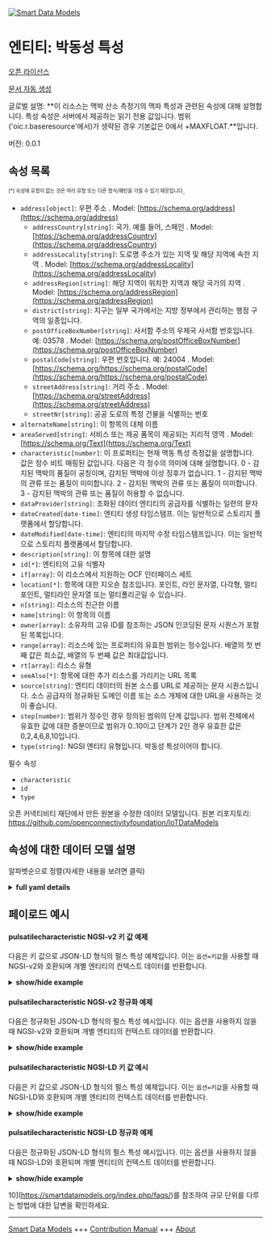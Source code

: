 <!-- 10-Header -->  
[![Smart Data Models](https://smartdatamodels.org/wp-content/uploads/2022/01/SmartDataModels_logo.png "Logo")](https://smartdatamodels.org)  
엔티티: 박동성 특성  
===========<!-- /10-Header -->  
<!-- 15-License -->  
[오픈 라이선스](https://github.com/smart-data-models//dataModel.OCF/blob/master/pulsatilecharacteristic/LICENSE.md)  
[문서 자동 생성](https://docs.google.com/presentation/d/e/2PACX-1vTs-Ng5dIAwkg91oTTUdt8ua7woBXhPnwavZ0FxgR8BsAI_Ek3C5q97Nd94HS8KhP-r_quD4H0fgyt3/pub?start=false&loop=false&delayms=3000#slide=id.gb715ace035_0_60)  
<!-- /15-License -->  
<!-- 20-Description -->  
글로벌 설명: **이 리소스는 맥박 산소 측정기의 맥파 특성과 관련된 속성에 대해 설명합니다. 특성 속성은 서버에서 제공하는 읽기 전용 값입니다. 범위('oic.r.baseresource'에서)가 생략된 경우 기본값은 0에서 +MAXFLOAT.**입니다.  
버전: 0.0.1  
<!-- /20-Description -->  
<!-- 30-PropertiesList -->  

## 속성 목록  

<sup><sub>[*] 속성에 유형이 없는 것은 여러 유형 또는 다른 형식/패턴을 가질 수 있기 때문입니다</sub></sup>.  
- `address[object]`: 우편 주소  . Model: [https://schema.org/address](https://schema.org/address)	- `addressCountry[string]`: 국가. 예를 들어, 스페인  . Model: [https://schema.org/addressCountry](https://schema.org/addressCountry)  
	- `addressLocality[string]`: 도로명 주소가 있는 지역 및 해당 지역에 속한 지역  . Model: [https://schema.org/addressLocality](https://schema.org/addressLocality)  
	- `addressRegion[string]`: 해당 지역이 위치한 지역과 해당 국가의 지역  . Model: [https://schema.org/addressRegion](https://schema.org/addressRegion)  
	- `district[string]`: 지구는 일부 국가에서는 지방 정부에서 관리하는 행정 구역의 일종입니다.    
	- `postOfficeBoxNumber[string]`: 사서함 주소의 우체국 사서함 번호입니다. 예: 03578  . Model: [https://schema.org/postOfficeBoxNumber](https://schema.org/postOfficeBoxNumber)  
	- `postalCode[string]`: 우편 번호입니다. 예: 24004  . Model: [https://schema.org/https://schema.org/postalCode](https://schema.org/https://schema.org/postalCode)  
	- `streetAddress[string]`: 거리 주소  . Model: [https://schema.org/streetAddress](https://schema.org/streetAddress)  
	- `streetNr[string]`: 공공 도로의 특정 건물을 식별하는 번호    
- `alternateName[string]`: 이 항목의 대체 이름  - `areaServed[string]`: 서비스 또는 제공 품목이 제공되는 지리적 영역  . Model: [https://schema.org/Text](https://schema.org/Text)- `characteristic[number]`: 이 프로퍼티는 현재 맥동 특성 측정값을 설명합니다. 값은 정수 비트 매핑된 값입니다. 다음은 각 정수의 의미에 대해 설명합니다. 0 - 감지된 맥박의 품질이 공칭이며, 감지된 맥박에 이상 징후가 없습니다. 1 - 감지된 맥박의 관류 또는 품질이 미미합니다. 2 - 감지된 맥박의 관류 또는 품질이 미미합니다. 3 - 감지된 맥박의 관류 또는 품질이 허용할 수 없습니다.  - `dataProvider[string]`: 조화된 데이터 엔티티의 공급자를 식별하는 일련의 문자  - `dateCreated[date-time]`: 엔티티 생성 타임스탬프. 이는 일반적으로 스토리지 플랫폼에서 할당합니다.  - `dateModified[date-time]`: 엔티티의 마지막 수정 타임스탬프입니다. 이는 일반적으로 스토리지 플랫폼에서 할당합니다.  - `description[string]`: 이 항목에 대한 설명  - `id[*]`: 엔티티의 고유 식별자  - `if[array]`: 이 리소스에서 지원하는 OCF 인터페이스 세트  - `location[*]`: 항목에 대한 지오숀 참조입니다. 포인트, 라인 문자열, 다각형, 멀티포인트, 멀티라인 문자열 또는 멀티폴리곤일 수 있습니다.  - `n[string]`: 리소스의 친근한 이름  - `name[string]`: 이 항목의 이름  - `owner[array]`: 소유자의 고유 ID를 참조하는 JSON 인코딩된 문자 시퀀스가 포함된 목록입니다.  - `range[array]`: 리소스에 있는 프로퍼티의 유효한 범위는 정수입니다. 배열의 첫 번째 값은 최소값, 배열의 두 번째 값은 최대값입니다.  - `rt[array]`: 리소스 유형  - `seeAlso[*]`: 항목에 대한 추가 리소스를 가리키는 URL 목록  - `source[string]`: 엔티티 데이터의 원본 소스를 URL로 제공하는 문자 시퀀스입니다. 소스 공급자의 정규화된 도메인 이름 또는 소스 개체에 대한 URL을 사용하는 것이 좋습니다.  - `step[number]`: 범위가 정수인 경우 정의된 범위의 단계 값입니다.  범위 전체에서 유효한 값에 대한 증분이므로 범위가 0..10이고 단계가 2인 경우 유효한 값은 0,2,4,6,8,10입니다.  - `type[string]`: NGSI 엔티티 유형입니다. 박동성 특성이어야 합니다.  <!-- /30-PropertiesList -->  
<!-- 35-RequiredProperties -->  
필수 속성  
- `characteristic`  - `id`  - `type`  <!-- /35-RequiredProperties -->  
<!-- 40-RequiredProperties -->  
오픈 커넥티비티 재단에서 만든 원본을 수정한 데이터 모델입니다. 원본 리포지토리: https://github.com/openconnectivityfoundation/IoTDataModels  
<!-- /40-RequiredProperties -->  
<!-- 50-DataModelHeader -->  
## 속성에 대한 데이터 모델 설명  
알파벳순으로 정렬(자세한 내용을 보려면 클릭)  
<!-- /50-DataModelHeader -->  
<!-- 60-ModelYaml -->  
<details><summary><strong>full yaml details</strong></summary>    
```yaml  
pulsatilecharacteristic:    
  description: This Resource describes the Properties associated with a pulsatile characteristic of the pulsative wave of a Pulse Oximeter. The characteristic Property is a read-only value that is provided by the server. When range (from 'oic.r.baseresource') is omitted the default is 0 to +MAXFLOAT.    
  properties:    
    address:    
      description: The mailing address    
      properties:    
        addressCountry:    
          description: 'The country. For example, Spain'    
          type: string    
          x-ngsi:    
            model: https://schema.org/addressCountry    
            type: Property    
        addressLocality:    
          description: 'The locality in which the street address is, and which is in the region'    
          type: string    
          x-ngsi:    
            model: https://schema.org/addressLocality    
            type: Property    
        addressRegion:    
          description: 'The region in which the locality is, and which is in the country'    
          type: string    
          x-ngsi:    
            model: https://schema.org/addressRegion    
            type: Property    
        district:    
          description: 'A district is a type of administrative division that, in some countries, is managed by the local government'    
          type: string    
          x-ngsi:    
            type: Property    
        postOfficeBoxNumber:    
          description: 'The post office box number for PO box addresses. For example, 03578'    
          type: string    
          x-ngsi:    
            model: https://schema.org/postOfficeBoxNumber    
            type: Property    
        postalCode:    
          description: 'The postal code. For example, 24004'    
          type: string    
          x-ngsi:    
            model: https://schema.org/https://schema.org/postalCode    
            type: Property    
        streetAddress:    
          description: The street address    
          type: string    
          x-ngsi:    
            model: https://schema.org/streetAddress    
            type: Property    
        streetNr:    
          description: Number identifying a specific property on a public street    
          type: string    
          x-ngsi:    
            type: Property    
      type: object    
      x-ngsi:    
        model: https://schema.org/address    
        type: Property    
    alternateName:    
      description: An alternative name for this item    
      type: string    
      x-ngsi:    
        type: Property    
    areaServed:    
      description: The geographic area where a service or offered item is provided    
      type: string    
      x-ngsi:    
        model: https://schema.org/Text    
        type: Property    
    characteristic:    
      description: 'This Property describes the current pulsatile characteristic measurement. The value is an integer bit mapped value. The following describes what each integer means. 0 - Quality of the detected pulse is nominal, in that there are no recognized abnormalities in the detected pulse. 1 - Perfusion or quality of the detected pulse is marginal. 2 - Perfusion or quality of the detected pulse is minimal. 3 - Perfusion or quality of the detected pulse is unacceptable'    
      maximum: 3    
      minimum: 0    
      readOnly: true    
      type: number    
      x-ngsi:    
        type: Property    
    dataProvider:    
      description: A sequence of characters identifying the provider of the harmonised data entity    
      type: string    
      x-ngsi:    
        type: Property    
    dateCreated:    
      description: Entity creation timestamp. This will usually be allocated by the storage platform    
      format: date-time    
      type: string    
      x-ngsi:    
        type: Property    
    dateModified:    
      description: Timestamp of the last modification of the entity. This will usually be allocated by the storage platform    
      format: date-time    
      type: string    
      x-ngsi:    
        type: Property    
    description:    
      description: A description of this item    
      type: string    
      x-ngsi:    
        type: Property    
    id:    
      anyOf:    
        - description: Identifier format of any NGSI entity    
          maxLength: 256    
          minLength: 1    
          pattern: ^[\w\-\.\{\}\$\+\*\[\]`|~^@!,:\\]+$    
          type: string    
          x-ngsi:    
            type: Property    
        - description: Identifier format of any NGSI entity    
          format: uri    
          type: string    
          x-ngsi:    
            type: Property    
      description: Unique identifier of the entity    
      x-ngsi:    
        type: Property    
    if:    
      description: The OCF Interface set supported by this Resource    
      items:    
        enum:    
          - oic.if.s    
          - oic.if.baseline    
        type: string    
      minItems: 1    
      readOnly: true    
      type: array    
      uniqueItems: true    
      x-ngsi:    
        type: Property    
    location:    
      description: 'Geojson reference to the item. It can be Point, LineString, Polygon, MultiPoint, MultiLineString or MultiPolygon'    
      oneOf:    
        - description: Geojson reference to the item. Point    
          properties:    
            bbox:    
              items:    
                type: number    
              minItems: 4    
              type: array    
            coordinates:    
              items:    
                type: number    
              minItems: 2    
              type: array    
            type:    
              enum:    
                - Point    
              type: string    
          required:    
            - type    
            - coordinates    
          title: GeoJSON Point    
          type: object    
          x-ngsi:    
            type: GeoProperty    
        - description: Geojson reference to the item. LineString    
          properties:    
            bbox:    
              items:    
                type: number    
              minItems: 4    
              type: array    
            coordinates:    
              items:    
                items:    
                  type: number    
                minItems: 2    
                type: array    
              minItems: 2    
              type: array    
            type:    
              enum:    
                - LineString    
              type: string    
          required:    
            - type    
            - coordinates    
          title: GeoJSON LineString    
          type: object    
          x-ngsi:    
            type: GeoProperty    
        - description: Geojson reference to the item. Polygon    
          properties:    
            bbox:    
              items:    
                type: number    
              minItems: 4    
              type: array    
            coordinates:    
              items:    
                items:    
                  items:    
                    type: number    
                  minItems: 2    
                  type: array    
                minItems: 4    
                type: array    
              type: array    
            type:    
              enum:    
                - Polygon    
              type: string    
          required:    
            - type    
            - coordinates    
          title: GeoJSON Polygon    
          type: object    
          x-ngsi:    
            type: GeoProperty    
        - description: Geojson reference to the item. MultiPoint    
          properties:    
            bbox:    
              items:    
                type: number    
              minItems: 4    
              type: array    
            coordinates:    
              items:    
                items:    
                  type: number    
                minItems: 2    
                type: array    
              type: array    
            type:    
              enum:    
                - MultiPoint    
              type: string    
          required:    
            - type    
            - coordinates    
          title: GeoJSON MultiPoint    
          type: object    
          x-ngsi:    
            type: GeoProperty    
        - description: Geojson reference to the item. MultiLineString    
          properties:    
            bbox:    
              items:    
                type: number    
              minItems: 4    
              type: array    
            coordinates:    
              items:    
                items:    
                  items:    
                    type: number    
                  minItems: 2    
                  type: array    
                minItems: 2    
                type: array    
              type: array    
            type:    
              enum:    
                - MultiLineString    
              type: string    
          required:    
            - type    
            - coordinates    
          title: GeoJSON MultiLineString    
          type: object    
          x-ngsi:    
            type: GeoProperty    
        - description: Geojson reference to the item. MultiLineString    
          properties:    
            bbox:    
              items:    
                type: number    
              minItems: 4    
              type: array    
            coordinates:    
              items:    
                items:    
                  items:    
                    items:    
                      type: number    
                    minItems: 2    
                    type: array    
                  minItems: 4    
                  type: array    
                type: array    
              type: array    
            type:    
              enum:    
                - MultiPolygon    
              type: string    
          required:    
            - type    
            - coordinates    
          title: GeoJSON MultiPolygon    
          type: object    
          x-ngsi:    
            type: GeoProperty    
      x-ngsi:    
        type: GeoProperty    
    n:    
      description: Friendly name of the Resource    
      maxLength: 64    
      readOnly: true    
      type: string    
      x-ngsi:    
        type: Property    
    name:    
      description: The name of this item    
      type: string    
      x-ngsi:    
        type: Property    
    owner:    
      description: A List containing a JSON encoded sequence of characters referencing the unique Ids of the owner(s)    
      items:    
        anyOf:    
          - description: Identifier format of any NGSI entity    
            maxLength: 256    
            minLength: 1    
            pattern: ^[\w\-\.\{\}\$\+\*\[\]`|~^@!,:\\]+$    
            type: string    
            x-ngsi:    
              type: Property    
          - description: Identifier format of any NGSI entity    
            format: uri    
            type: string    
            x-ngsi:    
              type: Property    
        description: Unique identifier of the entity    
        x-ngsi:    
          type: Property    
      type: array    
      x-ngsi:    
        type: Property    
    range:    
      description: 'The valid range for the Property in the Resource as an integer. The first value in the array is the minimum value, the second value in the array is the maximum value'    
      items:    
        type: integer    
      maxItems: 2    
      minItems: 2    
      readOnly: true    
      type: array    
      x-ngsi:    
        type: Property    
    rt:    
      description: The Resource Type    
      items:    
        enum:    
          - oic.r.pulsatilecharacteristic    
        type: string    
      minItems: 1    
      readOnly: true    
      type: array    
      uniqueItems: true    
      x-ngsi:    
        type: Property    
    seeAlso:    
      description: list of uri pointing to additional resources about the item    
      oneOf:    
        - items:    
            format: uri    
            type: string    
          minItems: 1    
          type: array    
        - format: uri    
          type: string    
      x-ngsi:    
        type: Property    
    source:    
      description: 'A sequence of characters giving the original source of the entity data as a URL. Recommended to be the fully qualified domain name of the source provider, or the URL to the source object'    
      type: string    
      x-ngsi:    
        type: Property    
    step:    
      description: 'Step value across the defined range when the range is an integer.  This is the increment for valid values across the range; so if range is 0..10 and step is 2 then valid values are 0,2,4,6,8,10'    
      readOnly: true    
      type: number    
      x-ngsi:    
        type: Property    
    type:    
      description: NGSI entity type. It has to be pulsatilecharacteristic    
      enum:    
        - pulsatilecharacteristic    
      type: string    
      x-ngsi:    
        type: Property    
  required:    
    - characteristic    
    - id    
    - type    
  type: object    
  x-derived-from: https://raw.githubusercontent.com/openconnectivityfoundation/IoTDataModels/master/PulsatileCharacteristic.swagger.json    
  x-disclaimer: 'Redistribution and use in source and binary forms, with or without modification, are permitted  provided that the license conditions are met. Copyleft (c) 2022 Contributors to Smart Data Models Program'    
  x-license-url: https://github.com/smart-data-models/dataModel.OCF/blob/master/pulsatilecharacteristic/LICENSE.md    
  x-model-schema: https://smart-data-models.github.io/dataModel.OCF/pulsatilecharacteristic/schema.json    
  x-model-tags: OCF    
  x-version: 0.0.1    
```  
</details>    
<!-- /60-ModelYaml -->  
<!-- 70-MiddleNotes -->  
<!-- /70-MiddleNotes -->  
<!-- 80-Examples -->  
## 페이로드 예시  
#### pulsatilecharacteristic NGSI-v2 키 값 예제  
다음은 키 값으로 JSON-LD 형식의 펄스 특성 예제입니다. 이는 `옵션=키값`을 사용할 때 NGSI-v2와 호환되며 개별 엔티티의 컨텍스트 데이터를 반환합니다.  
<details><summary><strong>show/hide example</strong></summary>    
```json  
{  
    "id": "urn:ngsi-ld:pulsatilecharacteristic:id:GQEJ:48764759",  
    "dateCreated": "1979-07-06T09:36:23Z",  
    "dateModified": "2021-06-07T14:46:20Z",  
    "source": "Son wou",  
    "name": "Tend employee source nature add rest. Report size personal partner stock four. Region as true develop sound central.",  
    "alternateName": "Before year themselves your m",  
    "description": "Wonder employee attorney quickly candidate change although bag.",  
    "dataProvider": "Study modern miss dog Democrat quickly. Often late produce you true soldier. Food break onto fri",  
    "owner": [  
        "urn:ngsi-ld:pulsatilecharacteristic:items:KNBD:33041352",  
        "urn:ngsi-ld:pulsatilecharacteristic:items:DUGT:23098910"  
    ],  
    "seeAlso": [  
        "urn:ngsi-ld:pulsatilecharacteristic:items:AGFW:91615109"  
    ],  
    "location": {  
        "type": "Point",  
        "coordinates": [  
            -56.7421445,  
            77.286609  
        ]  
    },  
    "address": {  
        "streetAddress": "View age internat",  
        "addressLocality": "Other",  
        "addressRegion": "Others kind company likely. Tonight themselves true power home price.",  
        "addressCountry": "Real leader bad school name care several. Good explain grow water plant perform resource.",  
        "postalCode": "Stock ball organization recognize civil development. Her then nothing increase I reduce industry. Close ask reduce.",  
        "postOfficeBoxNumber": "Those traditional page a although for study. Spe",  
        "streetNr": "Wear individual about add senior woman.",  
        "district": "Best budget power them evidence without beyond take. Physical against trial son break either. Stage population boy child surface amount day."  
    },  
    "areaServed": "Fire h",  
    "characteristic": 3,  
    "rt": [  
        "oic.r.pulsatilecharacteristic"  
    ],  
    "n": "Whole magazine truth stop whose.",  
    "if": [  
        "oic.if.baseline"  
    ],  
    "range": [  
        864,  
        864  
    ],  
    "step": 864,  
    "type": "pulsatilecharacteristic"  
}  
```  
</details>  
#### pulsatilecharacteristic NGSI-v2 정규화 예제  
다음은 정규화된 JSON-LD 형식의 펄스 특성 예시입니다. 이는 옵션을 사용하지 않을 때 NGSI-v2와 호환되며 개별 엔티티의 컨텍스트 데이터를 반환합니다.  
<details><summary><strong>show/hide example</strong></summary>    
```json  
{  
    "id": "urn:ngsi-ld:pulsatilecharacteristic:id:GQEJ:48764759",  
    "dateCreated": {  
        "type": "DateTime",  
        "value": "1979-07-06T09:36:23Z"  
    },  
    "dateModified": {  
        "type": "DateTime",  
        "value": "2021-06-07T14:46:20Z"  
    },  
    "source": {  
        "type": "Text",  
        "value": "Son wou"  
    },  
    "name": {  
        "type": "Text",  
        "value": "Tend employee source nature add rest. Report size personal partner stock four. Region as true develop sound central."  
    },  
    "alternateName": {  
        "type": "Text",  
        "value": "Before year themselves your m"  
    },  
    "description": {  
        "type": "Text",  
        "value": "Wonder employee attorney quickly candidate change although bag."  
    },  
    "dataProvider": {  
        "type": "Text",  
        "value": "Study modern miss dog Democrat quickly. Often late produce you true soldier. Food break onto fri"  
    },  
    "owner": {  
        "type": "StructuredValue",  
        "value": [  
            "urn:ngsi-ld:pulsatilecharacteristic:items:KNBD:33041352",  
            "urn:ngsi-ld:pulsatilecharacteristic:items:DUGT:23098910"  
        ]  
    },  
    "seeAlso": {  
        "type": "StructuredValue",  
        "value": [  
            "urn:ngsi-ld:pulsatilecharacteristic:items:AGFW:91615109"  
        ]  
    },  
    "location": {  
        "type": "geo:json",  
        "value": {  
            "type": "Point",  
            "coordinates": [  
                -56.7421445,  
                77.286609  
            ]  
        }  
    },  
    "address": {  
        "type": "StructuredValue",  
        "value": {  
            "streetAddress": "View age internat",  
            "addressLocality": "Other",  
            "addressRegion": "Others kind company likely. Tonight themselves true power home price.",  
            "addressCountry": "Real leader bad school name care several. Good explain grow water plant perform resource.",  
            "postalCode": "Stock ball organization recognize civil development. Her then nothing increase I reduce industry. Close ask reduce.",  
            "postOfficeBoxNumber": "Those traditional page a although for study. Spe",  
            "streetNr": "Wear individual about add senior woman.",  
            "district": "Best budget power them evidence without beyond take. Physical against trial son break either. Stage population boy child surface amount day."  
        }  
    },  
    "areaServed": {  
        "type": "Text",  
        "value": "Fire h"  
    },  
    "characteristic": {  
        "type": "Number",  
        "value": 3  
    },  
    "rt": {  
        "type": "StructuredValue",  
        "value": [  
            "oic.r.pulsatilecharacteristic"  
        ]  
    },  
    "n": {  
        "type": "Text",  
        "value": "Whole magazine truth stop whose."  
    },  
    "if": {  
        "type": "StructuredValue",  
        "value": [  
            "oic.if.baseline"  
        ]  
    },  
    "range": {  
        "type": "StructuredValue",  
        "value": [  
            864,  
            864  
        ]  
    },  
    "step": {  
        "type": "Number",  
        "value": 864  
    },  
    "type": "pulsatilecharacteristic"  
}  
```  
</details>  
#### pulsatilecharacteristic NGSI-LD 키 값 예시  
다음은 키 값으로 JSON-LD 형식의 펄스 특성 예제입니다. 이는 `옵션=키값`을 사용할 때 NGSI-LD와 호환되며 개별 엔티티의 컨텍스트 데이터를 반환합니다.  
<details><summary><strong>show/hide example</strong></summary>    
```json  
{  
    "id": "urn:ngsi-ld:pulsatilecharacteristic:id:GQEJ:48764759",  
    "dateCreated": "1979-07-06T09:36:23Z",  
    "dateModified": "2021-06-07T14:46:20Z",  
    "source": "Son wou",  
    "name": "Tend employee source nature add rest. Report size personal partner stock four. Region as true develop sound central.",  
    "alternateName": "Before year themselves your m",  
    "description": "Wonder employee attorney quickly candidate change although bag.",  
    "dataProvider": "Study modern miss dog Democrat quickly. Often late produce you true soldier. Food break onto fri",  
    "owner": [  
        "urn:ngsi-ld:pulsatilecharacteristic:items:KNBD:33041352",  
        "urn:ngsi-ld:pulsatilecharacteristic:items:DUGT:23098910"  
    ],  
    "seeAlso": [  
        "urn:ngsi-ld:pulsatilecharacteristic:items:AGFW:91615109"  
    ],  
    "location": {  
        "type": "Point",  
        "coordinates": [  
            -56.7421445,  
            77.286609  
        ]  
    },  
    "address": {  
        "streetAddress": "View age internat",  
        "addressLocality": "Other",  
        "addressRegion": "Others kind company likely. Tonight themselves true power home price.",  
        "addressCountry": "Real leader bad school name care several. Good explain grow water plant perform resource.",  
        "postalCode": "Stock ball organization recognize civil development. Her then nothing increase I reduce industry. Close ask reduce.",  
        "postOfficeBoxNumber": "Those traditional page a although for study. Spe",  
        "streetNr": "Wear individual about add senior woman.",  
        "district": "Best budget power them evidence without beyond take. Physical against trial son break either. Stage population boy child surface amount day."  
    },  
    "areaServed": "Fire h",  
    "characteristic": 3,  
    "rt": [  
        "oic.r.pulsatilecharacteristic"  
    ],  
    "n": "Whole magazine truth stop whose.",  
    "if": [  
        "oic.if.baseline"  
    ],  
    "range": [  
        864,  
        864  
    ],  
    "step": 864,  
    "type": "pulsatilecharacteristic",  
    "@context": [  
        "https://smartdatamodels.org/context.jsonld"  
    ]  
}  
```  
</details>  
#### pulsatilecharacteristic NGSI-LD 정규화 예제  
다음은 정규화된 JSON-LD 형식의 펄스 특성 예시입니다. 이는 옵션을 사용하지 않을 때 NGSI-LD와 호환되며 개별 엔티티의 컨텍스트 데이터를 반환합니다.  
<details><summary><strong>show/hide example</strong></summary>    
```json  
{  
    "id": "urn:ngsi-ld:pulsatilecharacteristic:id:GQEJ:48764759",  
    "dateCreated": {  
        "type": "Property",  
        "value": {  
            "@type": "DateTime",  
            "@value": "1979-07-06T09:36:23Z"  
        }  
    },  
    "dateModified": {  
        "type": "Property",  
        "value": {  
            "@type": "DateTime",  
            "@value": "2021-06-07T14:46:20Z"  
        }  
    },  
    "source": {  
        "type": "Property",  
        "value": "Son wou"  
    },  
    "name": {  
        "type": "Property",  
        "value": "Tend employee source nature add rest. Report size personal partner stock four. Region as true develop sound central."  
    },  
    "alternateName": {  
        "type": "Property",  
        "value": "Before year themselves your m"  
    },  
    "description": {  
        "type": "Property",  
        "value": "Wonder employee attorney quickly candidate change although bag."  
    },  
    "dataProvider": {  
        "type": "Property",  
        "value": "Study modern miss dog Democrat quickly. Often late produce you true soldier. Food break onto fri"  
    },  
    "owner": {  
        "type": "Property",  
        "value": [  
            "urn:ngsi-ld:pulsatilecharacteristic:items:KNBD:33041352",  
            "urn:ngsi-ld:pulsatilecharacteristic:items:DUGT:23098910"  
        ]  
    },  
    "seeAlso": {  
        "type": "Property",  
        "value": [  
            "urn:ngsi-ld:pulsatilecharacteristic:items:AGFW:91615109"  
        ]  
    },  
    "location": {  
        "type": "GeoProperty",  
        "value": {  
            "type": "Point",  
            "coordinates": [  
                -56.7421445,  
                77.286609  
            ]  
        }  
    },  
    "address": {  
        "type": "Property",  
        "value": {  
            "streetAddress": "View age internat",  
            "addressLocality": "Other",  
            "addressRegion": "Others kind company likely. Tonight themselves true power home price.",  
            "addressCountry": "Real leader bad school name care several. Good explain grow water plant perform resource.",  
            "postalCode": "Stock ball organization recognize civil development. Her then nothing increase I reduce industry. Close ask reduce.",  
            "postOfficeBoxNumber": "Those traditional page a although for study. Spe",  
            "streetNr": "Wear individual about add senior woman.",  
            "district": "Best budget power them evidence without beyond take. Physical against trial son break either. Stage population boy child surface amount day."  
        }  
    },  
    "areaServed": {  
        "type": "Property",  
        "value": "Fire h"  
    },  
    "characteristic": {  
        "type": "Property",  
        "value": 3  
    },  
    "rt": {  
        "type": "Property",  
        "value": [  
            "oic.r.pulsatilecharacteristic"  
        ]  
    },  
    "n": {  
        "type": "Property",  
        "value": "Whole magazine truth stop whose."  
    },  
    "if": {  
        "type": "Property",  
        "value": [  
            "oic.if.baseline"  
        ]  
    },  
    "range": {  
        "type": "Property",  
        "value": [  
            864,  
            864  
        ]  
    },  
    "step": {  
        "type": "Property",  
        "value": 864  
    },  
    "type": "pulsatilecharacteristic",  
    "@context": [  
        "https://smartdatamodels.org/context.jsonld"  
    ]  
}  
```  
</details><!-- /80-Examples -->  
<!-- 90-FooterNotes -->  
<!-- /90-FooterNotes -->  
<!-- 95-Units -->  
10](https://smartdatamodels.org/index.php/faqs/)를 참조하여 규모 단위를 다루는 방법에 대한 답변을 확인하세요.  
<!-- /95-Units -->  
<!-- 97-LastFooter -->  
---  
[Smart Data Models](https://smartdatamodels.org) +++ [Contribution Manual](https://bit.ly/contribution_manual) +++ [About](https://bit.ly/Introduction_SDM)<!-- /97-LastFooter -->  
